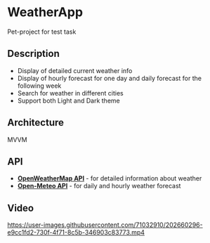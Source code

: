 # WeatherApp
Pet-project for test task

## Description
* Display of detailed current weather info
* Display of hourly forecast for one day and daily forecast for the following week
* Search for weather in different cities
* Support both Light and Dark theme

## Architecture
MVVM

## API
* **[OpenWeatherMap API](https://openweathermap.org/current)** - for detailed information about weather
* **[Open-Meteo API](https://open-meteo.com/en)** - for daily and hourly weather forecast

## Video
https://user-images.githubusercontent.com/71032910/202660296-e9cc1fd2-730f-4f71-8c5b-346903c83773.mp4
